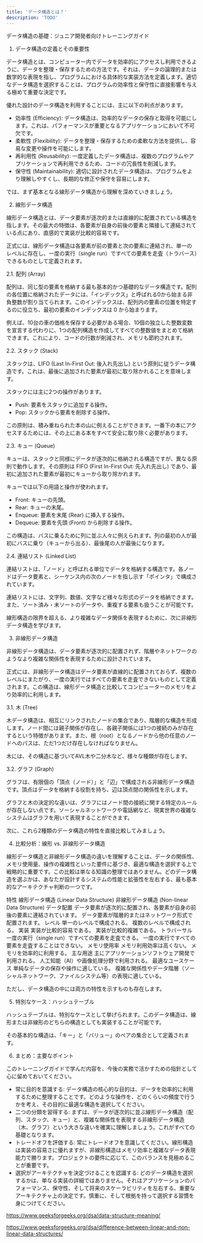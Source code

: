```yaml
---
title: 'データ構造とは？'
description: 'TODO'
---
```


データ構造の基礎：ジュニア開発者向けトレーニングガイド

1. データ構造の定義とその重要性

データ構造とは、コンピューター内でデータを効率的にアクセスし利用できるように、データを整理・保存するための方法です。それは、データの論理的または数学的な表現を指し、プログラムにおける具体的な実装方法を定義します。適切なデータ構造を選択することは、プログラムの効率性と保守性に直接影響を与える極めて重要な決定です。

優れた設計のデータ構造を利用することには、主に以下の利点があります。

* 効率性 (Efficiency): データ構造は、効率的なデータの保存と取得を可能にします。これは、パフォーマンスが重要となるアプリケーションにおいて不可欠です。
* 柔軟性 (Flexibility): データを整理・保存するための柔軟な方法を提供し、容易な変更や操作を可能にします。
* 再利用性 (Reusability): 一度定義したデータ構造は、複数のプログラムやアプリケーションで再利用できるため、コードの冗長性を削減します。
* 保守性 (Maintainability): 適切に設計されたデータ構造は、プログラムをより理解しやすくし、長期的な修正や保守を容易にします。

では、まず基本となる線形データ構造から理解を深めていきましょう。

2. 線形データ構造

線形データ構造とは、データ要素が逐次的または直線的に配置されている構造を指します。その最大の特徴は、各要素が自身の前後の要素と隣接して連結されている点にあり、直感的で実装が比較的容易です。

正式には、線形データ構造は各要素が前の要素と次の要素に連結され、単一のレベルに存在し、一度の実行（single run）ですべての要素を走査（トラバース）できるものとして定義されます。

2.1. 配列 (Array)

配列は、同じ型の要素を格納する最も基本的かつ基礎的なデータ構造です。配列の各位置に格納されたデータには、「インデックス」と呼ばれる0から始まる非負整数が割り当てられます。このインデックスは、配列内の要素の位置を特定するのに役立ち、最初の要素のインデックスは 0 から始まります。

例えば、10台の車の価格を保存する必要がある場合、10個の独立した整数変数を宣言する代わりに、1つの配列構造を作成してすべての整数値をまとめて格納できます。これにより、コードの行数が削減され、メモリも節約されます。

2.2. スタック (Stack)

スタックは、LIFO (Last In-First Out: 後入れ先出し) という原則に従うデータ構造です。これは、最後に追加された要素が最初に取り除かれることを意味します。

スタックには主に2つの操作があります。

* Push: 要素をスタックに追加する操作。
* Pop: スタックから要素を削除する操作。

この原則は、積み重ねられた本の山に例えることができます。一番下の本にアクセスするためには、その上にある本をすべて安全に取り除く必要があります。

2.3. キュー (Queue)

キューは、スタックと同様にデータが逐次的に格納される構造ですが、異なる原則で動作します。その原則は FIFO (First In-First Out: 先入れ先出し) であり、最初に追加された要素が最初にキューから取り除かれます。

キューでは以下の用語と操作が使われます。

* Front: キューの先頭。
* Rear: キューの末尾。
* Enqueue: 要素を末尾 (Rear) に挿入する操作。
* Dequeue: 要素を先頭 (Front) から削除する操作。

この構造は、バスに乗るために列に並ぶ人々に例えられます。列の最初の人が最初にバスに乗り（キューから出る）、最後尾の人が最後になります。

2.4. 連結リスト (Linked List)

連結リストは、「ノード」と呼ばれる単位でデータを格納する構造です。各ノードはデータ要素と、シーケンス内の次のノードを指し示す「ポインタ」で構成されています。

連結リストには、文字列、数値、文字など様々な形式のデータを格納できます。また、ソート済み・未ソートのデータや、重複する要素も扱うことが可能です。

線形構造の限界を超える、より複雑なデータ関係を表現するために、次に非線形データ構造を学びます。

3. 非線形データ構造

非線形データ構造は、データ要素が逐次的に配置されず、階層やネットワークのようなより複雑な関係性を表現するために設計されています。

正式には、非線形データ構造はデータ要素が直線的に配置されておらず、複数のレベルにまたがり、一度の実行ではすべての要素を走査できないものとして定義されます。この構造は、線形データ構造と比較してコンピューターのメモリをより効率的に利用します。

3.1. 木 (Tree)

木データ構造は、相互にリンクされたノードの集合であり、階層的な構造を形成します。ノード間には親子関係が存在し、各親子関係には1つの接続のみが存在するという特徴があります。また、根（root）となるノードから他の任意のノードへのパスは、ただ1つだけ存在しなければなりません。

木には、その構造に基づいてAVL木や二分木など、様々な種類が存在します。

3.2. グラフ (Graph)

グラフは、有限個の「頂点（ノード）」と「辺」で構成される非線形データ構造です。頂点はデータを格納する役割を持ち、辺は頂点間の関係性を示します。

グラフと木の決定的な違いは、グラフにはノード間の接続に関する特定のルールが存在しない点です。ソーシャルネットワークや電話網など、現実世界の複雑なシステムはグラフを用いて表現することができます。

次に、これら2種類のデータ構造の特性を直接比較してみましょう。

4. 比較分析：線形 vs. 非線形データ構造

線形データ構造と非線形データ構造の違いを理解することは、データの関係性、メモリ使用量、操作の複雑性といった要件に基づき、最適な構造を選択する上で戦略的に重要です。この比較は単なる知識の整理ではありません。どのデータ構造を選ぶかは、あなたが設計するシステムの性能と拡張性を左右する、最も基本的なアーキテクチャ判断の一つです。

特性	線形データ構造 (Linear Data Structure)	非線形データ構造 (Non-linear Data Structure)
データ配置	データ要素が逐次的に配置され、各要素が自身の前後の要素に連結されています。	データ要素が階層的またはネットワーク形式で配置されます。
レベル	単一のレベルで構成される。	複数のレベルで構成される。
実装	実装が比較的容易である。	実装が比較的複雑である。
トラバーサル	一度の実行（single run）ですべての要素を走査できる。	一度の実行ですべての要素を走査することはできない。
メモリ使用率	メモリ利用効率は高くない。	メモリを効率的に利用する。
主な用途	主にアプリケーションソフトウェア開発で利用される。	人工知能（AI）や画像処理分野で利用される。
最適なユースケース	単純なデータの保存や操作に適している。	複雑な関係性やデータ階層（ソーシャルネットワーク、ファイルシステム等）の表現に適している。

ただし、データ構造の中には両方の特性を示すものも存在します。

5. 特別なケース：ハッシュテーブル

ハッシュテーブルは、特別なケースとして挙げられます。このデータ構造は、線形または非線形のどちらの構造としても実装することが可能です。

その基本的な構造は、「キー」と「バリュー」のペアの集合として定義されます。

6. まとめ：主要なポイント

このトレーニングガイドで学んだ内容を、今後の実務で活かすための指針として心に留めておいてください。

* 常に目的を意識する: データ構造の核心的な目的は、データを効率的に利用するために整理することです。どのような操作を、どのくらいの頻度で行うかを考え、その目的に最適な構造を選択してください。
* 二つの分類を習得する: まずは、データが逐次的に並ぶ線形データ構造（配列、スタック、キュー）と、複雑な関係性を表現する非線形データ構造（木、グラフ）という大きな違いを確実に理解しましょう。これがすべての基礎となります。
* トレードオフを評価する: 常にトレードオフを意識してください。線形構造は実装の容易さに優れますが、非線形構造はメモリ効率と複雑なデータ表現能力で勝ります。プロジェクトの要件に応じて、このバランスを見極めることが重要です。
* 選択がアーキテクチャを決定づけることを認識する: どのデータ構造を選択するかは、単なる実装の詳細ではありません。それはアプリケーションのパフォーマンス、保守性、そして将来のスケーラビリティを左右する、重要なアーキテクチャ上の決定です。慎重に、そして根拠を持って選択する習慣を身につけてください。


https://www.geeksforgeeks.org/dsa/data-structure-meaning/

https://www.geeksforgeeks.org/dsa/difference-between-linear-and-non-linear-data-structures/

